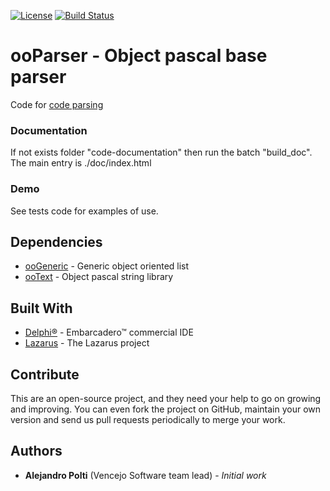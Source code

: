 [![License](https://img.shields.io/badge/License-BSD%203--Clause-blue.svg)](https://opensource.org/licenses/BSD-3-Clause)
[![Build Status](https://travis-ci.org/VencejoSoftware/ooParser.svg?branch=master)](https://travis-ci.org/VencejoSoftware/ooParser)

# ooParser - Object pascal base parser
Code for [code parsing](https://en.wikipedia.org/wiki/Parsing)

### Documentation
If not exists folder "code-documentation" then run the batch "build_doc". The main entry is ./doc/index.html

### Demo
See tests code for examples of use.

## Dependencies
* [ooGeneric](https://github.com/VencejoSoftware/ooGeneric.git) - Generic object oriented list
* [ooText](https://github.com/VencejoSoftware/ooText.git) - Object pascal string library

## Built With
* [Delphi&reg;](https://www.embarcadero.com/products/rad-studio) - Embarcadero&trade; commercial IDE
* [Lazarus](https://www.lazarus-ide.org/) - The Lazarus project

## Contribute
This are an open-source project, and they need your help to go on growing and improving.
You can even fork the project on GitHub, maintain your own version and send us pull requests periodically to merge your work.

## Authors
* **Alejandro Polti** (Vencejo Software team lead) - *Initial work*